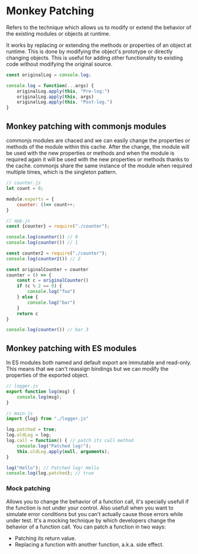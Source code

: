 # Monkey Patching
Refers to the technique which allows us to modify or extend the behavior of the existing modules or objects at runtime.

It works by replacing or extending the methods or properties of an object at runtime. This is done by modifying the object's prototype or directly changing objects. This is useful for adding other functionality to existing code without modifying the original source.

```javascript
const originalLog = console.log;

console.log = function(...args) {
	originalLog.apply(this, "Pre-log:")
	originalLog.apply(this, args)
	originalLog.apply(this, "Post-log.")
}
```
## Monkey patching with commonjs modules
commonjs modules are chaced and we can easily change the properties or methods of the module within this cache. After the change, the module will be used with the new properties or methods and when the module is required again it will be used with the new properties or methods thanks to the cache.
commonjs share the same instance of the module when required multiple times, which is the singleton pattern.
```javascript
// counter.js
let count = 0;

module.exports = {
	counter: ()=> count++;
}

// app.js
const {counter} = require("./counter");

console.log(counter()) // 0
console.log(counter()) // 1

const counter2 = require("./counter");
console.log(counter2()) // 2

const originalCounter = counter
counter = () => {
	const c = originalCounter()
	if (c % 2 == 0) {
		console.log("foo")
	} else {
		console.log("bar")
	} 
	return c
}

console.log(counter()) // bar 3
```
## Monkey patching with ES modules
In ES modules both named and default export are immutable and read-only. This means that we can't reassign bindings but we can modify the properties of the exported object.
```javascript
// logger.js
export function log(msg) {
	console.log(msg);
}

// main.js
import {log} from "./logger.js"

log.patched = true;
log.oldLog = log;
log.call = function() { // patch its call method
	console.log("Patched log!");
	this.oldLog.apply(null, arguments);
}

log("Hello"); // Patched log! Hello
console.log(log.patched); // true
```
### Mock patching
Allows you to change the behavior of a function call, it's specially usefull if the function is not under your control. Also usefull when you want to simulate error conditions but you can't actually cause those errors while under test.
It's a mocking technique by which developers change the behavior of a function call.
You can patch a function in two ways:
- Patching its return value.
- Replacing a function with another function, a.k.a. side effect.